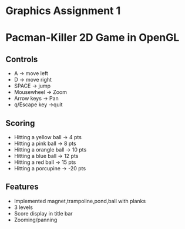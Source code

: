 # Graphics Assignment 1

# Pacman-Killer 2D Game in OpenGL

## Controls

* A -> move left 
* D -> move right
* SPACE -> jump 
* Mousewheel -> Zoom
* Arrow keys -> Pan
* q/Escape key ->quit

## Scoring

* Hitting a yellow ball -> 4 pts
* Hitting a pink ball -> 8 pts
* Hitting a orangle ball -> 10 pts
* Hitting a blue ball -> 12 pts
* Hitting a red ball -> 15 pts
* Hitting a porcupine -> -20 pts

## Features

* Implemented magnet,trampoline,pond,ball with planks
* 3 levels 
* Score display in title bar
* Zooming/panning
